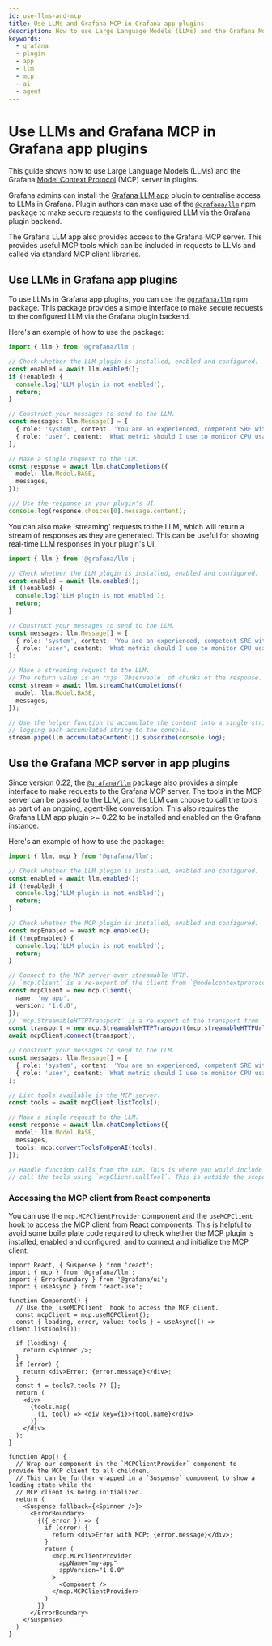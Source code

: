```yaml
---
id: use-llms-and-mcp
title: Use LLMs and Grafana MCP in Grafana app plugins
description: How to use Large Language Models (LLMs) and the Grafana Model Context Protocol server in plugins.
keywords:
  - grafana
  - plugin
  - app
  - llm
  - mcp
  - ai
  - agent
---
```


# Use LLMs and Grafana MCP in Grafana app plugins

This guide shows how to use Large Language Models (LLMs) and the Grafana [Model Context Protocol][mcp] (MCP) server in plugins.

Grafana admins can install the [Grafana LLM app] plugin to centralise access to LLMs in Grafana. Plugin authors can make use of the [`@grafana/llm`][npm] npm package to make secure requests to the configured LLM via the Grafana plugin backend.

The Grafana LLM app also provides access to the Grafana MCP server. This provides useful MCP tools which can be included in requests to LLMs and called via standard MCP client libraries.

## Use LLMs in Grafana app plugins

To use LLMs in Grafana app plugins, you can use the [`@grafana/llm`][npm] npm package. This package provides a simple interface to make secure requests to the configured LLM via the Grafana plugin backend.

Here's an example of how to use the package:

```typescript
import { llm } from '@grafana/llm';

// Check whether the LLM plugin is installed, enabled and configured.
const enabled = await llm.enabled();
if (!enabled) {
  console.log('LLM plugin is not enabled');
  return;
}

// Construct your messages to send to the LLM.
const messages: llm.Message[] = [
  { role: 'system', content: 'You are an experienced, competent SRE with knowledge of PromQL, LogQL and Grafana.' },
  { role: 'user', content: 'What metric should I use to monitor CPU usage of a container?' },
];

// Make a single request to the LLM.
const response = await llm.chatCompletions({
  model: llm.Model.BASE,
  messages,
});

/// Use the response in your plugin's UI.
console.log(response.choices[0].message.content);
```

You can also make 'streaming' requests to the LLM, which will return a stream of responses as they are generated. This can be useful for showing real-time LLM responses in your plugin's UI.

```typescript
import { llm } from '@grafana/llm';

// Check whether the LLM plugin is installed, enabled and configured.
const enabled = await llm.enabled();
if (!enabled) {
  console.log('LLM plugin is not enabled');
  return;
}

// Construct your messages to send to the LLM.
const messages: llm.Message[] = [
  { role: 'system', content: 'You are an experienced, competent SRE with knowledge of PromQL, LogQL and Grafana.' },
  { role: 'user', content: 'What metric should I use to monitor CPU usage of a container?' },
];

// Make a streaming request to the LLM.
// The return value is an rxjs `Observable` of chunks of the response.
const stream = await llm.streamChatCompletions({
  model: llm.Model.BASE,
  messages,
});

// Use the helper function to accumulate the content into a single string,
// logging each accumulated string to the console.
stream.pipe(llm.accumulateContent()).subscribe(console.log);
```

## Use the Grafana MCP server in app plugins

Since version 0.22, the [`@grafana/llm`][npm] package also provides a simple interface to make requests to the Grafana MCP server. The tools in the MCP server can be passed to the LLM, and the LLM can choose to call the tools as part of an ongoing, agent-like conversation. This also requires the Grafana LLM app plugin >= 0.22 to be installed and enabled on the Grafana instance.

Here's an example of how to use the package:

```typescript
import { llm, mcp } from '@grafana/llm';

// Check whether the LLM plugin is installed, enabled and configured.
const enabled = await llm.enabled();
if (!enabled) {
  console.log('LLM plugin is not enabled');
  return;
}

// Check whether the MCP plugin is installed, enabled and configured.
const mcpEnabled = await mcp.enabled();
if (!mcpEnabled) {
  console.log('LLM plugin is not enabled');
  return;
}

// Connect to the MCP server over streamable HTTP.
// `mcp.Client` is a re-export of the client from `@modelcontextprotocol/sdk`.
const mcpClient = new mcp.Client({
  name: 'my app',
  version: '1.0.0',
});
// `mcp.StreamableHTTPTransport` is a re-export of the transport from `@modelcontextprotocol/sdk`.
const transport = new mcp.StreamableHTTPTransport(mcp.streamableHTTPUrl());
await mcpClient.connect(transport);

// Construct your messages to send to the LLM.
const messages: llm.Message[] = [
  { role: 'system', content: 'You are an experienced, competent SRE with knowledge of PromQL, LogQL and Grafana.' },
  { role: 'user', content: 'What metric should I use to monitor CPU usage of a container?' },
];

// List tools available in the MCP server.
const tools = await mcpClient.listTools();

// Make a single request to the LLM.
const response = await llm.chatCompletions({
  model: llm.Model.BASE,
  messages,
  tools: mcp.convertToolsToOpenAI(tools),
});

// Handle function calls from the LLM. This is where you would include an agent-like loop to
// call the tools using `mcpClient.callTool`. This is outside the scope of this guide.
```

### Accessing the MCP client from React components

You can use the `mcp.MCPClientProvider` component and the `useMCPClient` hook to access the MCP client from React components.
This is helpful to avoid some boilerplate code required to check whether the MCP plugin is installed, enabled and configured,
and to connect and initialize the MCP client:

```tsx
import React, { Suspense } from 'react';
import { mcp } from '@grafana/llm';
import { ErrorBoundary } from '@grafana/ui';
import { useAsync } from 'react-use';

function Component() {
  // Use the `useMCPClient` hook to access the MCP client.
  const mcpClient = mcp.useMCPClient();
  const { loading, error, value: tools } = useAsync(() => client.listTools());

  if (loading) {
    return <Spinner />;
  }
  if (error) {
    return <div>Error: {error.message}</div>;
  }
  const t = tools?.tools ?? [];
  return (
    <div>
      {tools.map(
        (i, tool) => <div key={i}>{tool.name}</div>
      )}
    </div>
  );
}

function App() {
  // Wrap our component in the `MCPClientProvider` component to provide the MCP client to all children.
  // This can be further wrapped in a `Suspense` component to show a loading state while the
  // MCP client is being initialized.
  return (
    <Suspense fallback={<Spinner />}>
      <ErrorBoundary>
        {({ error }) => {
          if (error) {
            return <div>Error with MCP: {error.message}</div>;
          }
          return (
            <mcp.MCPClientProvider
              appName="my-app"
              appVersion="1.0.0"
            >
              <Component />
            </mcp.MCPClientProvider>
          )
        }}
      </ErrorBoundary>
    </Suspense>
  )
}
```

[mcp]: https://modelcontextprotocol.io/
[Grafana LLM app]: https://grafana.com/grafana/plugins/grafana-llm-app/
[npm]: https://www.npmjs.com/package/@grafana/llm
